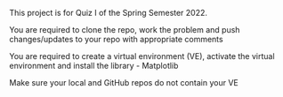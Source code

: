 This project is for Quiz I of the Spring Semester 2022.

You are required to clone the repo, work the problem
and push changes/updates to your repo with appropriate comments

You are required to create a virtual environment (VE), activate the virtual environment
and install the library - Matplotlib

Make sure your local and GitHub repos do not contain your VE